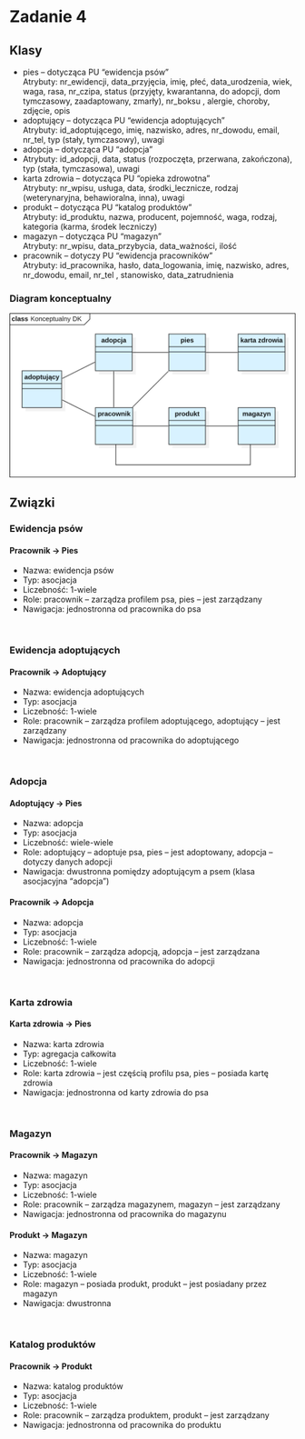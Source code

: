 # Zadanie 4
## Klasy
- pies – dotycząca PU “ewidencja psów” <br />
Atrybuty: nr_ewidencji, data_przyjęcia, imię, płeć, data_urodzenia, wiek, waga, rasa, nr_czipa, status (przyjęty, kwarantanna, do adopcji, dom tymczasowy, zaadaptowany, zmarły), nr_boksu  , alergie, choroby, zdjęcie, opis
- adoptujący – dotycząca PU “ewidencja adoptujących” <br />
Atrybuty: id_adoptującego, imię, nazwisko, adres, nr_dowodu, email, nr_tel, typ (stały, tymczasowy), uwagi
- adopcja – dotycząca PU “adopcja” <br />
- Atrybuty: id_adopcji, data, status (rozpoczęta, przerwana, zakończona), typ (stała, tymczasowa), uwagi
- karta zdrowia  – dotycząca PU “opieka zdrowotna” <br />
Atrybuty: nr_wpisu, usługa, data, środki_lecznicze, rodzaj (weterynaryjna, behawioralna, inna), uwagi
- produkt – dotycząca PU “katalog produktów” <br />
Atrybuty: id_produktu, nazwa, producent, pojemność, waga, rodzaj, kategoria (karma, środek leczniczy)
- magazyn – dotycząca PU “magazyn” <br />
Atrybuty: nr_wpisu, data_przybycia, data_ważności, ilość
- pracownik – dotyczy PU “ewidencja pracowników” <br />
Atrybuty: id_pracownika, hasło, data_logowania, imię, nazwisko, adres, nr_dowodu, email, nr_tel , stanowisko, data_zatrudnienia

### Diagram konceptualny
![Diagram konceptualny](./diagramy/konceptualny_dk.PNG)

## Związki
### Ewidencja psów
#### Pracownik -> Pies
- Nazwa: ewidencja psów
- Typ: asocjacja
- Liczebność: 1-wiele
- Role: pracownik – zarządza profilem psa, pies – jest zarządzany
- Nawigacja: jednostronna od pracownika do psa
<br />

### Ewidencja adoptujących
#### Pracownik -> Adoptujący
- Nazwa: ewidencja adoptujących
- Typ: asocjacja 
- Liczebność: 1-wiele 
- Role: pracownik – zarządza profilem adoptującego, adoptujący – jest zarządzany 
- Nawigacja: jednostronna od pracownika do adoptującego
<br />

### Adopcja
#### Adoptujący -> Pies
- Nazwa: adopcja
- Typ: asocjacja
- Liczebność: wiele-wiele
- Role: adoptujący – adoptuje psa, pies – jest adoptowany, adopcja – dotyczy danych adopcji
- Nawigacja: dwustronna pomiędzy adoptującym a psem (klasa asocjacyjna “adopcja”)
    

#### Pracownik -> Adopcja
- Nazwa: adopcja
- Typ: asocjacja
- Liczebność: 1-wiele
- Role: pracownik – zarządza adopcją, adopcja – jest zarządzana
- Nawigacja: jednostronna od pracownika do adopcji
<br />

### Karta zdrowia
#### Karta zdrowia -> Pies
- Nazwa: karta zdrowia
- Typ: agregacja całkowita 
- Liczebność: 1-wiele
- Role: karta zdrowia – jest częścią profilu psa, pies – posiada kartę zdrowia
- Nawigacja: jednostronna od karty zdrowia do psa
<br />

### Magazyn
#### Pracownik -> Magazyn
- Nazwa: magazyn
- Typ: asocjacja 
- Liczebność: 1-wiele 
- Role: pracownik – zarządza magazynem, magazyn – jest zarządzany
- Nawigacja: jednostronna od pracownika do magazynu
    
#### Produkt -> Magazyn
- Nazwa: magazyn
- Typ: asocjacja
- Liczebność: 1-wiele
- Role: magazyn – posiada produkt, produkt – jest posiadany przez magazyn
- Nawigacja: dwustronna
<br />

### Katalog produktów
#### Pracownik -> Produkt
- Nazwa: katalog produktów 
- Typ: asocjacja 
- Liczebność: 1-wiele
- Role: pracownik – zarządza produktem, produkt – jest zarządzany 
- Nawigacja: jednostronna od pracownika do produktu

